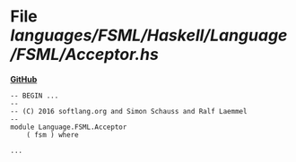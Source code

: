 # File _languages/FSML/Haskell/Language/FSML/Acceptor.hs_
**[GitHub](https://github.com/softlang/yas/blob/master/languages/FSML/Haskell/Language/FSML/Acceptor.hs)**
```
-- BEGIN ...
--
-- (C) 2016 softlang.org and Simon Schauss and Ralf Laemmel
--
module Language.FSML.Acceptor
    ( fsm ) where

...
```
